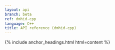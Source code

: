 ```yaml
---
layout: api
branch: beta
ref: dmhid-cpp
language: C++
title: API reference (dmhid-cpp)
---
```

{% include anchor_headings.html html=content %}